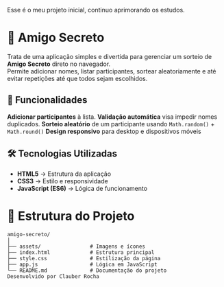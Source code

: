 Esse é o meu projeto inicial, continuo aprimorando os estudos.

# 🎁 Amigo Secreto
Trata de uma aplicação simples e divertida para gerenciar um sorteio de **Amigo Secreto** direto no navegador.  
Permite adicionar nomes, listar participantes, sortear aleatoriamente e até evitar repetições até que todos sejam escolhidos.

## 🚀 Funcionalidades
**Adicionar participantes** à lista.
**Validação automática** visa impedir nomes duplicados.
**Sorteio aleatório** de um participante usando `Math.random()` + `Math.round()`
**Design responsivo** para desktop e dispositivos móveis

## 🛠️ Tecnologias Utilizadas
- **HTML5** → Estrutura da aplicação
- **CSS3** → Estilo e responsividade
- **JavaScript (ES6)** → Lógica de funcionamento


# 📂 Estrutura do Projeto

```plaintext
amigo-secreto/
│
├── assets/                # Imagens e ícones
├── index.html             # Estrutura principal
├── style.css              # Estilização da página
├── app.js                 # Lógica em JavaScript
└── README.md              # Documentação do projeto
Desenvolvido por Clauber Rocha

